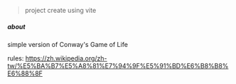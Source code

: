 > project create using vite

##### about

simple version of Conway's Game of Life

rules: https://zh.wikipedia.org/zh-tw/%E5%BA%B7%E5%A8%81%E7%94%9F%E5%91%BD%E6%B8%B8%E6%88%8F
